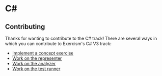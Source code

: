 # C&#35;

## Contributing

Thanks for wanting to contribute to the C# track! There are several ways in which you can contribute to Exercism's C# V3 track:

- [Implement a concept exercise][docs-concept-exercises]
- [Work on the representer][docs-representer]
- [Work on the analyzer][docs-analyzer]
- [Work on the test runner][docs-test-runner]

[docs-concept-exercises]: ./docs/concept-exercises.md
[docs-analyzer]: ./docs/analyzer.md
[docs-representer]: ./docs/representer.md
[docs-test-runner]: ./docs/test-runner.md
